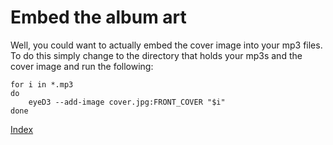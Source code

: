 
# Embed the album art

Well, you could want to actually embed the cover image into your mp3 files. To do this simply change to the directory that holds your mp3s and the cover image and run the following:

```Shell
for i in *.mp3
do
    eyeD3 --add-image cover.jpg:FRONT_COVER "$i"
done
```

[Index](index.md)
